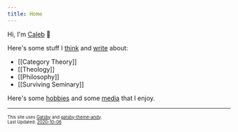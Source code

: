 ```yaml
---
title: Home
---
```


Hi, I'm [Caleb](/about-me) 👋

Here's some stuff I [think](/thinking) and [write](/writing) about:

* [[Category Theory]]
* [[Theology]]
* [[Philosophy]]
* [[Surviving Seminary]]

Here's some [hobbies](/hobbies) and some [media](/media) that I enjoy.

---
<sub><sup>This site uses <a href="https://www.gatsbyjs.com/" target="_blank">Gatsby</a> and <a href="https://github.com/aravindballa/gatsby-theme-andy" target="_blank">gatsby-theme-andy</a>. </sup></sub><br/>
<sub><sup>Last Updated: <a href="https://github.com/CFiggers/calebsnotes" target="_blank">2020-10-06</a></sup></sub>